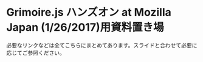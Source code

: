 # Grimoire.js ハンズオン at Mozilla Japan (1/26/2017)用資料置き場

必要なリンクなどは全てこちらにまとめてあります。スライドと合わせて必要に応じてご参照ください。
